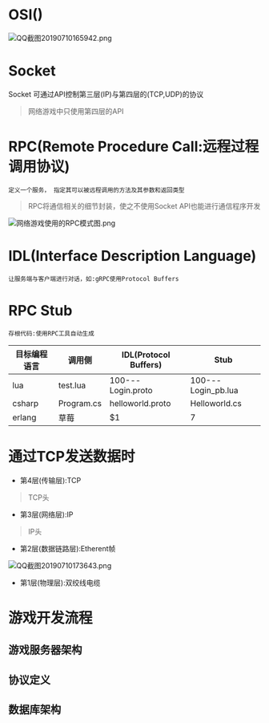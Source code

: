 # OSI()

![QQ截图20190710165942.png](https://i.loli.net/2019/07/10/5d25a91f99eaf20505.png)

# Socket

Socket 可通过API控制第三层(IP)与第四层的(TCP,UDP)的协议
> 网络游戏中只使用第四层的API

# RPC(Remote Procedure Call:远程过程调用协议)
    定义一个服务， 指定其可以被远程调用的方法及其参数和返回类型

> RPC将通信相关的细节封装，使之不使用Socket API也能进行通信程序开发

![网络游戏使用的RPC模式图.png](https://i.loli.net/2019/07/09/5d2371326803b52124.png)

# IDL(Interface Description Language) 

    让服务端与客户端进行对话，如:gRPC使用Protocol Buffers

# RPC Stub

	存根代码:使用RPC工具自动生成

|   目标编程语言    |    调用侧             | IDL(Protocol Buffers)      |  Stub  | 
|   --------       |    --------            | -------------              | --------|
|   lua            |    test.lua            | 100---Login.proto          | 100---Login_pb.lua    |
|   csharp         |    Program.cs          | helloworld.proto           | Helloworld.cs    |
|   erlang         |    草莓                | $1                         |  7    |

# 通过TCP发送数据时
* 第4层(传输层):TCP

> TCP头

* 第3层(网络层):IP

> IP头

* 第2层(数据链路层):Etherent帧

![QQ截图20190710173643.png](https://i.loli.net/2019/07/10/5d25b1b65178c47574.png)

* 第1层(物理层):双绞线电缆

# 游戏开发流程
## 游戏服务器架构
## 协议定义
## 数据库架构
